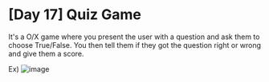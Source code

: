 # [Day 17] Quiz Game

It's a O/X game where you present the user with a question and ask them to choose True/False.
You then tell them if they got the question right or wrong and give them a score.

Ex)
![image](https://github.com/seongmooklim/Python_Projects/assets/159662590/1bd65163-abc5-4021-a595-4e83e7c51ccf)



